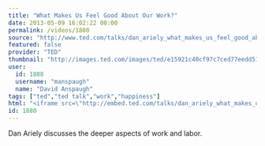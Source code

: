 ```yaml
---
title: "What Makes Us Feel Good About Our Work?"
date: 2013-05-09 16:02:22 00:00
permalink: /videos/1880
source: "http://www.ted.com/talks/dan_ariely_what_makes_us_feel_good_about_our_work.html"
featured: false
provider: "TED"
thumbnail: "http://images.ted.com/images/ted/e15921c40cf97c7ced77eedd51eb9eaa75d29980_389x292.jpg"
user:
  id: 1888
  username: "manspaugh"
  name: "David Anspaugh"
tags: ["ted","ted talk","work","happiness"]
html: "<iframe src=\"http://embed.ted.com/talks/dan_ariely_what_makes_us_feel_good_about_our_work.html\" width=\"560\" height=\"315\" frameborder=\"0\" scrolling=\"no\" webkitAllowFullScreen mozallowfullscreen allowFullScreen></iframe>"
id: 1880
---
```


Dan Ariely discusses the deeper aspects of work and labor.